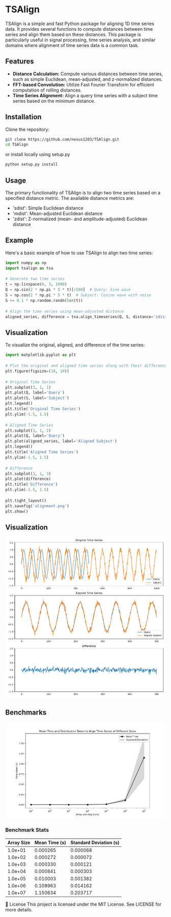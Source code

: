 # TSAlign

TSAlign is a simple and fast Python package for aligning 1D time series data. It provides several functions to compute distances between time series and align them based on these distances. This package is particularly useful in signal processing, time series analysis, and similar domains where alignment of time series data is a common task.

## Features

- **Distance Calculation:** Compute various distances between time series, such as simple Euclidean, mean-adjusted, and z-normalized distances.
- **FFT-based Convolution:** Utilize Fast Fourier Transform for efficient computation of rolling distances.
- **Time Series Alignment:** Align a query time series with a subject time series based on the minimum distance.

## Installation

Clone the repository:

```bash
git clone https://github.com/nexus1203/TSAlign.git
cd TSAlign
```
or install locally using setup.py

```bash
python setup.py install
```

## Usage
The primary functionality of TSAlign is to align two time series based on a specified distance metric. The available distance metrics are:

- 'sdist': Simple Euclidean distance
- 'mdist': Mean-adjusted Euclidean distance
- 'zdist': Z-normalized (mean- and amplitude-adjusted) Euclidean distance

## Example
Here's a basic example of how to use TSAlign to align two time series:

```python
import numpy as np
import tsalign as tsa

# Generate two time series
t = np.linspace(0, 3, 1000)
Q = np.sin(2 * np.pi * 5 * t)[:500]  # Query: Sine wave
S = np.cos(2 * np.pi * 5 * t)  # Subject: Cosine wave with noise
S += 0.1 * np.random.randn(len(t))

# Align the time series using mean-adjusted distance
aligned_series, difference = tsa.align_timeseries(Q, S, distance='zdist')
```
## Visualization
To visualize the original, aligned, and difference of the time series:
```python
import matplotlib.pyplot as plt

# Plot the original and aligned time series along with their difference
plt.figure(figsize=(10, 10))

# Original Time Series
plt.subplot(3, 1, 1)
plt.plot(Q, label='Query')
plt.plot(S, label='Subject')
plt.legend()
plt.title('Original Time Series')
plt.ylim(-1.5, 1.5)

# Aligned Time Series
plt.subplot(3, 1, 2)
plt.plot(Q, label='Query')
plt.plot(aligned_series, label='Aligned Subject')
plt.legend()
plt.title('Aligned Time Series')
plt.ylim(-1.5, 1.5)

# Difference
plt.subplot(3, 1, 3)
plt.plot(difference)
plt.title('Difference')
plt.ylim(-1.5, 1.5)

plt.tight_layout()
plt.savefig('alignment.png')
plt.show()
```

## Visualization
![image](https://github.com/nexus1203/TSAlign/blob/main/examples/figures/alignment.png)

## Benchmarks
![image](https://github.com/nexus1203/TSAlign/blob/main/benchmarks/benchmark.png)

### Benchmark Stats
| Array Size | Mean Time (s) | Standard Deviation (s) |
|------------|---------------|------------------------|
| 1.0e+01    | 0.000265      | 0.000068               |
| 1.0e+02    | 0.000272      | 0.000072               |
| 1.0e+03    | 0.000330      | 0.000121               |
| 1.0e+04    | 0.000841      | 0.000303               |
| 1.0e+05    | 0.010003      | 0.001382               |
| 1.0e+06    | 0.108963      | 0.014162               |
| 1.0e+07    | 1.150634      | 0.203717               |


:memo: License
This project is licensed under the MIT License. See LICENSE for more details.
